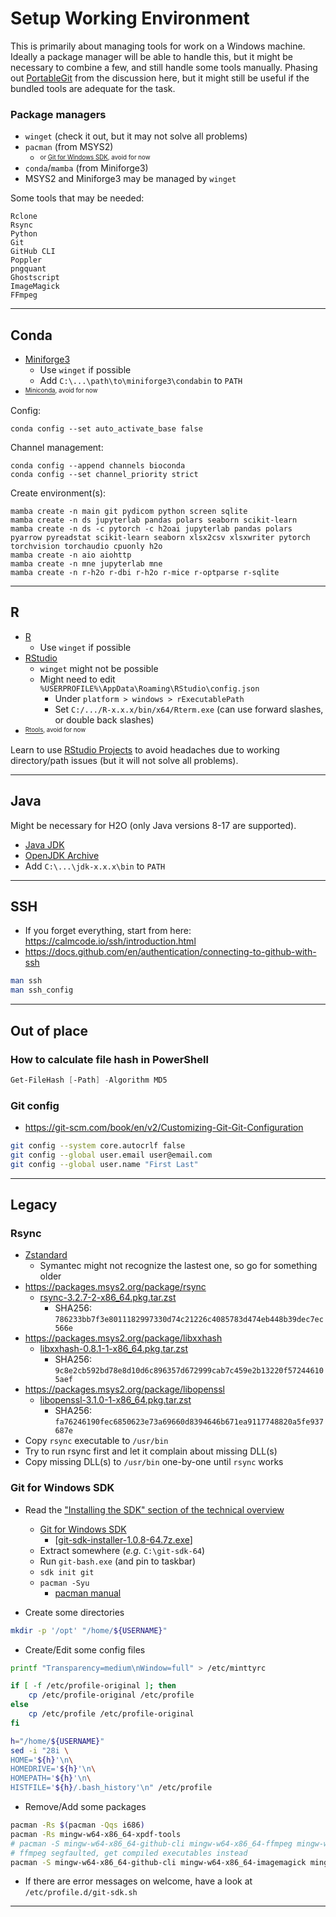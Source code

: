 # Setup Working Environment

This is primarily about managing tools for work on a Windows machine. Ideally a package manager will be able to handle this, but it might be necessary to combine a few, and still handle some tools manually. Phasing out [PortableGit](https://git-scm.com/download/win#:~:text=64%2Dbit%20Git%20for%20Windows%20Portable) from the discussion here, but it might still be useful if the bundled tools are adequate for the task.

### Package managers
- `winget` (check it out, but it may not solve all problems)
- `pacman` (from MSYS2)
  - <sup><sub>or [Git for Windows SDK](https://gitforwindows.org/#:~:text=Git%20for%20Windows%20SDK), avoid for now</sub></sup>
- `conda`/`mamba` (from Miniforge3)
- MSYS2 and Miniforge3 may be managed by `winget`

Some tools that may be needed:
```
Rclone
Rsync
Python
Git
GitHub CLI
Poppler
pngquant
Ghostscript
ImageMagick
FFmpeg
```

---

## Conda

- [Miniforge3](https://github.com/conda-forge/miniforge#:~:text=Windows,x86_64)
  - Use `winget` if possible
  - Add `C:\...\path\to\miniforge3\condabin` to `PATH`
- <sup><sub>[Miniconda](https://docs.conda.io/projects/miniconda/en/latest), avoid for now</sub></sup>

Config:

```
conda config --set auto_activate_base false
```

Channel management:

```
conda config --append channels bioconda
conda config --set channel_priority strict
```

Create environment(s):

```
mamba create -n main git pydicom python screen sqlite
mamba create -n ds jupyterlab pandas polars seaborn scikit-learn
mamba create -n ds -c pytorch -c h2oai jupyterlab pandas polars pyarrow pyreadstat scikit-learn seaborn xlsx2csv xlsxwriter pytorch torchvision torchaudio cpuonly h2o
mamba create -n aio aiohttp
mamba create -n mne jupyterlab mne
mamba create -n r-h2o r-dbi r-h2o r-mice r-optparse r-sqlite
```

---

## R

- [R](https://cran.r-project.org/bin/windows/base/)
  - Use `winget` if possible
- [RStudio](https://posit.co/download/rstudio-desktop/#:~:text=Zip/Tarballs)
  - `winget` might not be possible
  - Might need to edit `%USERPROFILE%\AppData\Roaming\RStudio\config.json`
    - Under `platform > windows > rExecutablePath`
    - Set `C:/.../R-x.x.x/bin/x64/Rterm.exe` (can use forward slashes, or double back slashes)
- <sup><sub>[Rtools](https://cran.r-project.org/bin/windows/Rtools), avoid for now</sub></sup>

Learn to use [RStudio Projects](https://support.rstudio.com/hc/en-us/articles/200526207-Using-Projects) to avoid headaches due to working directory/path issues (but it will not solve all problems).

---

## Java

Might be necessary for H2O (only Java versions 8-17 are supported).

- [Java JDK](https://jdk.java.net)
- [OpenJDK Archive](https://jdk.java.net/archive)
- Add `C:\...\jdk-x.x.x\bin` to `PATH`

---

## SSH

- If you forget everything, start from here: https://calmcode.io/ssh/introduction.html
- https://docs.github.com/en/authentication/connecting-to-github-with-ssh

```bash
man ssh
man ssh_config
```

---

## Out of place

### How to calculate file hash in PowerShell

```powershell
Get-FileHash [-Path] -Algorithm MD5
```

### Git config

- https://git-scm.com/book/en/v2/Customizing-Git-Git-Configuration

```bash
git config --system core.autocrlf false
git config --global user.email user@email.com
git config --global user.name "First Last"
```

---

## Legacy

### Rsync

- [Zstandard](https://github.com/facebook/zstd/releases)
  - Symantec might not recognize the lastest one, so go for something older
- https://packages.msys2.org/package/rsync
  - [rsync-3.2.7-2-x86_64.pkg.tar.zst](https://mirror.msys2.org/msys/x86_64/rsync-3.2.7-2-x86_64.pkg.tar.zst)
    - SHA256: `786233bb7f3e8011182997330d74c21226c4085783d474eb448b39dec7ec566e`
- https://packages.msys2.org/package/libxxhash
  - [libxxhash-0.8.1-1-x86_64.pkg.tar.zst](https://mirror.msys2.org/msys/x86_64/libxxhash-0.8.1-1-x86_64.pkg.tar.zst)
    - SHA256: `9c8e2cb592bd78e8d10d6c896357d672999cab7c459e2b13220f572446105aef`
- https://packages.msys2.org/package/libopenssl
  - [libopenssl-3.1.0-1-x86_64.pkg.tar.zst](https://mirror.msys2.org/msys/x86_64/libopenssl-3.1.0-1-x86_64.pkg.tar.zst)
    - SHA256: `fa76246190fec6850623e73a69660d8394646b671ea9117748820a5fe937687e`
- Copy `rsync` executable to `/usr/bin`
- Try to run rsync first and let it complain about missing DLL(s)
- Copy missing DLL(s) to `/usr/bin` one-by-one until `rsync` works

### Git for Windows SDK

- Read the ["Installing the SDK" section of the technical overview](https://github.com/git-for-windows/git/wiki/Technical-overview#installing-the-sdk)
  - [Git for Windows SDK](https://github.com/git-for-windows/build-extra/releases)
    - [[git-sdk-installer-1.0.8-64.7z.exe](https://github.com/git-for-windows/build-extra/releases/download/git-sdk-1.0.8/git-sdk-installer-1.0.8-64.7z.exe)]
  - Extract somewhere (_e.g._ `C:\git-sdk-64`)
  - Run `git-bash.exe` (and pin to taskbar)
  - `sdk init git`
  - `pacman -Syu`
    - [pacman manual](https://archlinux.org/pacman/pacman.8.html)

- Create some directories

```bash
mkdir -p '/opt' "/home/${USERNAME}"
```

- Create/Edit some config files

```bash
printf "Transparency=medium\nWindow=full" > /etc/minttyrc

if [ -f /etc/profile-original ]; then
	cp /etc/profile-original /etc/profile
else
	cp /etc/profile /etc/profile-original
fi

h="/home/${USERNAME}"
sed -i "28i \
HOME='${h}'\n\
HOMEDRIVE='${h}'\n\
HOMEPATH='${h}'\n\
HISTFILE='${h}/.bash_history'\n" /etc/profile
```

- Remove/Add some packages

```bash
pacman -Rs $(pacman -Qqs i686)
pacman -Rs mingw-w64-x86_64-xpdf-tools
# pacman -S mingw-w64-x86_64-github-cli mingw-w64-x86_64-ffmpeg mingw-w64-x86_64-imagemagick mingw-w64-x86_64-pngquant mingw-w64-x86_64-poppler tree
# ffmpeg segfaulted, get compiled executables instead
pacman -S mingw-w64-x86_64-github-cli mingw-w64-x86_64-imagemagick mingw-w64-x86_64-pngquant mingw-w64-x86_64-poppler tree
```

- If there are error messages on welcome, have a look at `/etc/profile.d/git-sdk.sh`

---


